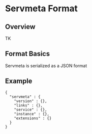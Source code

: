 # Servmeta Format

## Overview
TK

## Format Basics
Servmeta is serialized as a JSON format

## Example

```
{
  "servmeta" : {
    "version" : {},
    "links" : {},
    "service" : {},
    "instance" : {},
    "extensions" : {}
  }
}
```


